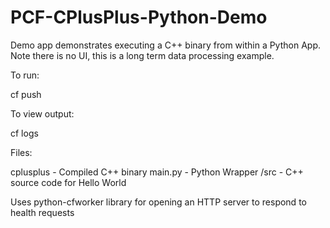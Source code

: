 # PCF-CPlusPlus-Python-Demo

Demo app demonstrates executing a C++ binary from within a Python App. Note there is no UI, this is a long term data processing example.

To run:

cf push

To view output:

cf logs <appname>


Files:

cplusplus	- Compiled C++ binary
main.py		- Python Wrapper
/src		- C++ source code for Hello World

Uses python-cfworker library for opening an HTTP server to respond to health requests

